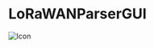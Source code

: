 # LoRaWANParserGUI
![Icon](https://d.pcs.baidu.com/file/742ac6010s47f0a11cac5a451866f545?fid=1412655044-250528-249812388854745&dstime=1654049811&rt=sh&sign=FDtAERVYJouK-DCb740ccc5511e5e8fedcff06b081203-ncuAe4IwhQxW8AAer0MTaDbL%2F40%3D&expires=8h&chkv=1&chkbd=0&chkpc=et&dp-logid=53287042944823509&dp-callid=0&shareid=65519982128&r=449946189&resvsflag=1-0-0-1-1-1&vuk=1412655044&vip=0&file_type=0)
